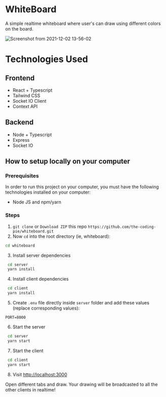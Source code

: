 # WhiteBoard

A simple realtime whiteboard where user's can draw using different colors on the board.

![Screenshot from 2021-12-02 13-56-02](https://user-images.githubusercontent.com/63698375/144386492-824176ad-2f03-4a8d-b286-d398f5530f66.png)


# Technologies Used

## Frontend
- React + Typescript
- Tailwind CSS
- Socket IO Client
- Context API

## Backend
- Node + Typescript
- Express
- Socket IO


 ## How to setup locally on your computer
 
 ### Prerequisites
 
 In order to run this project on your computer, you must have the following technologies installed on your computer:
 
  - Node JS and npm/yarn
  
 ### Steps

1. `git clone` or `Download ZIP` this repo `https://github.com/the-coding-pie/whiteboard.git`
2. Now `cd` into the root directory (ie, whiteboard): 
 
``` bash
cd whiteboard
```

3. Install server dependencies

```bash
 cd server
 yarn install
```

4. Install client dependencies

```bash
 cd client
 yarn install
```

5. Create `.env` file directly inside `server` folder and add these values (replace corresponding values):

```
PORT=8000
```

6. Start the server

```bash
 cd server
 yarn start
```

7. Start the client

```bash
 cd client
 yarn start
```

8. Visit [http://localhost:3000](http://localhost:3000)

Open different tabs and draw. Your drawing will be broadcasted to all the other clients in realtime!
